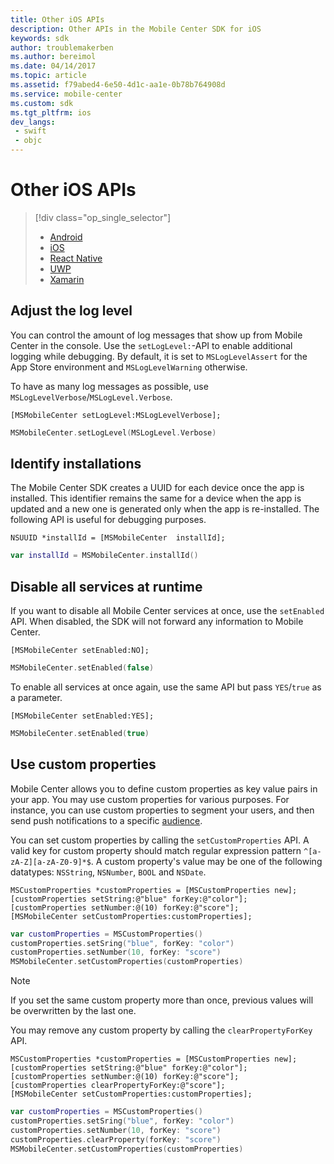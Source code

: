 ```yaml
---
title: Other iOS APIs
description: Other APIs in the Mobile Center SDK for iOS
keywords: sdk
author: troublemakerben
ms.author: bereimol
ms.date: 04/14/2017
ms.topic: article
ms.assetid: f79abed4-6e50-4d1c-aa1e-0b78b764908d
ms.service: mobile-center
ms.custom: sdk
ms.tgt_pltfrm: ios
dev_langs:  
 - swift
 - objc 
---
```


# Other iOS APIs

> [!div class="op_single_selector"]
> * [Android](android.md)
> * [iOS](ios.md)
> * [React Native](react-native.md)
> * [UWP](uwp.md)
> * [Xamarin](xamarin.md)

## Adjust the log level

You can control the amount of log messages that show up from Mobile Center in the console. Use the `setLogLevel:`-API to enable additional logging while debugging. By default, it is set to `MSLogLevelAssert` for the App Store environment and `MSLogLevelWarning` otherwise.

To have as many log messages as possible, use `MSLogLevelVerbose`/`MSLogLevel.Verbose`.

```objc
[MSMobileCenter setLogLevel:MSLogLevelVerbose];
```
```swift
MSMobileCenter.setLogLevel(MSLogLevel.Verbose)
```

## Identify installations

The Mobile Center SDK creates a UUID for each device once the app is installed. This identifier remains the same for a device when the app is updated and a new one is generated only when the app is re-installed. The following API is useful for debugging purposes.

```objc
NSUUID *installId = [MSMobileCenter  installId];
```
```swift
var installId = MSMobileCenter.installId()
```

## Disable all services at runtime

If you want to disable all Mobile Center services at once, use the `setEnabled` API. When disabled, the SDK will not forward any information to Mobile Center.

```objc
[MSMobileCenter setEnabled:NO];
```
```swift
MSMobileCenter.setEnabled(false)
```

To enable all services at once again, use the same API but pass `YES`/`true` as a parameter.

```objc
[MSMobileCenter setEnabled:YES];
```
```swift
MSMobileCenter.setEnabled(true)
```

## Use custom properties

Mobile Center allows you to define custom properties as key value pairs in your app. You may use custom properties for various purposes. For instance, you can use custom properties to segment your users, and then send push notifications to a specific [audience](~/push/index.md#audiences).

You can set custom properties by calling the `setCustomProperties` API. A valid key for custom property should match regular expression pattern `^[a-zA-Z][a-zA-Z0-9]*$`. A custom property's value may be one of the following datatypes: `NSString`, `NSNumber`, `BOOL` and `NSDate`.

```objc
MSCustomProperties *customProperties = [MSCustomProperties new];
[customProperties setString:@"blue" forKey:@"color"];
[customProperties setNumber:@(10) forKey:@"score"];
[MSMobileCenter setCustomProperties:customProperties];
```
```swift
var customProperties = MSCustomProperties()
customProperties.setSring("blue", forKey: "color")
customProperties.setNumber(10, forKey: "score")
MSMobileCenter.setCustomProperties(customProperties)
```

> [!NOTE]
> If you set the same custom property more than once, previous values will be overwritten by the last one.

You may remove any custom property by calling the `clearPropertyForKey` API.

```objc
MSCustomProperties *customProperties = [MSCustomProperties new];
[customProperties setString:@"blue" forKey:@"color"];
[customProperties setNumber:@(10) forKey:@"score"];
[customProperties clearPropertyForKey:@"score"];
[MSMobileCenter setCustomProperties:customProperties];
```
```swift
var customProperties = MSCustomProperties()
customProperties.setSring("blue", forKey: "color")
customProperties.setNumber(10, forKey: "score")
customProperties.clearProperty(forKey: "score")
MSMobileCenter.setCustomProperties(customProperties)
```